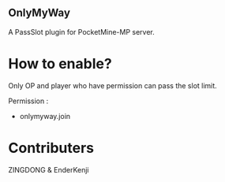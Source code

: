 ## OnlyMyWay
A PassSlot plugin for PocketMine-MP server.

# How to enable?
Only OP and player who have permission can pass the slot limit.

Permission :
 - onlymyway.join

# Contributers
ZINGDONG & EnderKenji
